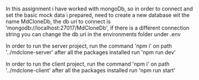 In this assignment i have worked with mongoDb, so in order to connect and set the basic mock data i prepared,
need to create a new database wit the name MdCloneDb, the db uri to connect is 'mongodb://localhost:27017/MdCloneDb',
if there is a different connection string you can change the db uri in the environments folder under .env

In order to run the server project, run the command 'npm i' on path '../mdclone-server'
after all the packages installed run 'npm run dev'

In order to run the client project, run the command 'npm i' on path '../mdclone-client'
after all the packages installed run 'npm run start'
